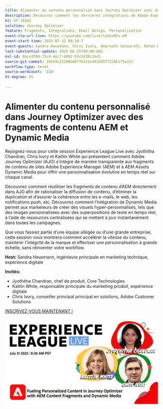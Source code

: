 ```yaml
---
title: Alimenter du contenu personnalisé dans Journey Optimizer avec des fragments de contenu AEM et Dynamic Media
description: Découvrez comment les dernières intégrations de Adobe Experience Manager dans Adobe Journey Optimizer peuvent contribuer à rendre la diffusion de contenu plus efficace et efficiente
kt: KT-18261
solution: Journey Optimizer
feature: Fragments, Integrations, Email Design, Personalization
event-cta-url-live: https://youtube.com/live/tyXesNYv-eM
event-start-time: 2025-07-31 08:30-7
event-guests: Sandra Hausmann, Chris Ivory, Amarnath Vannarath, Rohan Bhatt
last-substantial-update: 2025-06-25T00:00:00Z
exl-id: 0accdf09-75c4-4ec7-b892-93c5d39c1bc5
source-git-commit: 18559c22260b687f6323e493385f7228b175a322
workflow-type: tm+mt
source-wordcount: '214'
ht-degree: 0%

---
```


# Alimenter du contenu personnalisé dans Journey Optimizer avec des fragments de contenu AEM et Dynamic Media

Rejoignez-nous pour cette session Experience League Live avec Jyothitha Chandran, Chris Ivory et Kaitlin White qui présentent comment Adobe Journey Optimizer (AJO) s’intègre de manière transparente aux fragments de contenu de sites Adobe Experience Manager (AEM) et à AEM Assets Dynamic Media pour offrir une personnalisation évolutive en temps réel sur chaque canal.

Découvrez comment réutiliser les fragments de contenu d’AEM directement dans AJO afin de rationaliser la diffusion de contenu, d’éliminer la duplication et d’assurer la cohérence entre les e-mails, le web, les notifications push, etc. Découvrez comment l’intégration de Dynamic Media permet aux marketeurs de créer des visuels hyper-personnalisés, tels que des images personnalisées avec des superpositions de texte en temps réel, à l’aide de ressources centralisées qui se mettent à jour instantanément dans toutes les campagnes.

Que vous fassiez partie d’une équipe allégée ou d’une grande entreprise, cette session vous montrera comment accélérer la vitesse du contenu, maintenir l’intégrité de la marque et effectuer une personnalisation à grande échelle, sans réinventer votre workflow.

**Host:**
Sandra Hausmann, ingénieure principale en marketing technique, expérience digitale

**Invités:**

* Jyothitha Chandran, chef de produit, Core Technologies
* Kaitlin White, responsable principale du marketing produit, expérience digitale
* Chris Ivory, conseiller principal principal en solutions, Adobe Customer Solutions

[INSCRIVEZ-VOUS MAINTENANT !](https://engage.adobe.com/ExpLeagueLive-250731.html?sdid=QLD1P2NL&mv=other)


[![Bannière web](/help/experience-league-live/episodes/assets/WebBanner-31July2025.png)](https://www.youtube.com/live/VUysRFpD40Q)
